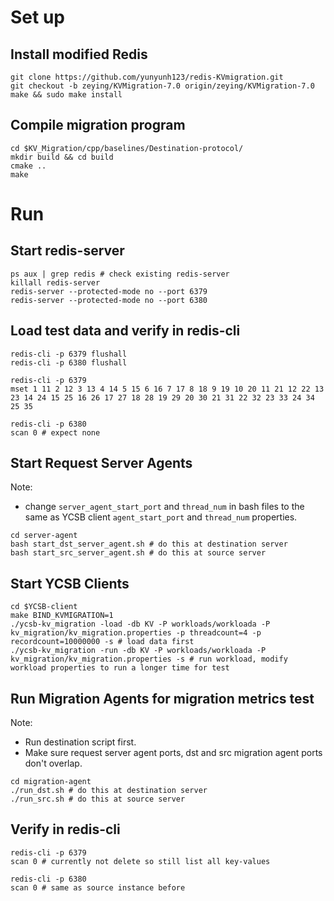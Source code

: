 # Set up

## Install modified Redis
```
git clone https://github.com/yunyunh123/redis-KVmigration.git
git checkout -b zeying/KVMigration-7.0 origin/zeying/KVMigration-7.0
make && sudo make install 
```

## Compile migration program 
```
cd $KV_Migration/cpp/baselines/Destination-protocol/
mkdir build && cd build
cmake ..
make 
```
# Run 

## Start redis-server 
```
ps aux | grep redis # check existing redis-server
killall redis-server
redis-server --protected-mode no --port 6379 
redis-server --protected-mode no --port 6380 
```

## Load test data and verify in redis-cli
```
redis-cli -p 6379 flushall 
redis-cli -p 6380 flushall 
```
```
redis-cli -p 6379
mset 1 11 2 12 3 13 4 14 5 15 6 16 7 17 8 18 9 19 10 20 11 21 12 22 13 23 14 24 15 25 16 26 17 27 18 28 19 29 20 30 21 31 22 32 23 33 24 34 25 35
```

```
redis-cli -p 6380
scan 0 # expect none
```

## Start Request Server Agents
Note: 
* change ```server_agent_start_port``` and ```thread_num``` in bash files to the same as YCSB client ```agent_start_port``` and ```thread_num``` properties.
```
cd server-agent
bash start_dst_server_agent.sh # do this at destination server
bash start_src_server_agent.sh # do this at source server
```

## Start YCSB Clients
```
cd $YCSB-client 
make BIND_KVMIGRATION=1
./ycsb-kv_migration -load -db KV -P workloads/workloada -P kv_migration/kv_migration.properties -p threadcount=4 -p recordcount=10000000 -s # load data first
./ycsb-kv_migration -run -db KV -P workloads/workloada -P kv_migration/kv_migration.properties -s # run workload, modify workload properties to run a longer time for test
```

## Run Migration Agents for migration metrics test
Note: 
* Run destination script first.
* Make sure request server agent ports, dst and src migration agent ports don't overlap.

```
cd migration-agent 
./run_dst.sh # do this at destination server 
./run_src.sh # do this at source server 
```

## Verify in redis-cli
```
redis-cli -p 6379
scan 0 # currently not delete so still list all key-values
```

```
redis-cli -p 6380
scan 0 # same as source instance before
```

